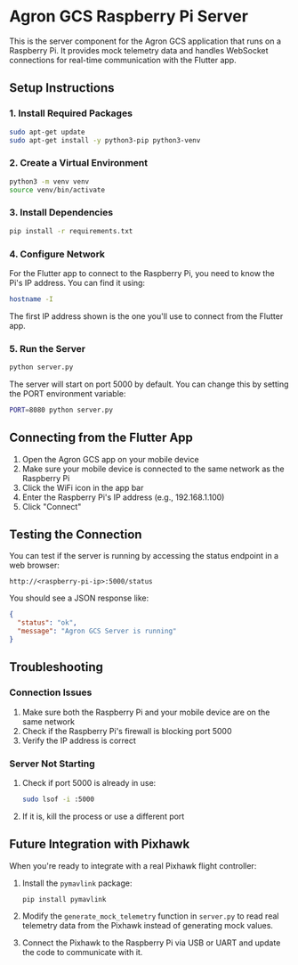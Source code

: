 # Agron GCS Raspberry Pi Server

This is the server component for the Agron GCS application that runs on a Raspberry Pi. It provides mock telemetry data and handles WebSocket connections for real-time communication with the Flutter app.

## Setup Instructions

### 1. Install Required Packages

```bash
sudo apt-get update
sudo apt-get install -y python3-pip python3-venv
```

### 2. Create a Virtual Environment

```bash
python3 -m venv venv
source venv/bin/activate
```

### 3. Install Dependencies

```bash
pip install -r requirements.txt
```

### 4. Configure Network

For the Flutter app to connect to the Raspberry Pi, you need to know the Pi's IP address. You can find it using:

```bash
hostname -I
```

The first IP address shown is the one you'll use to connect from the Flutter app.

### 5. Run the Server

```bash
python server.py
```

The server will start on port 5000 by default. You can change this by setting the PORT environment variable:

```bash
PORT=8080 python server.py
```

## Connecting from the Flutter App

1. Open the Agron GCS app on your mobile device
2. Make sure your mobile device is connected to the same network as the Raspberry Pi
3. Click the WiFi icon in the app bar
4. Enter the Raspberry Pi's IP address (e.g., 192.168.1.100)
5. Click "Connect"

## Testing the Connection

You can test if the server is running by accessing the status endpoint in a web browser:

```
http://<raspberry-pi-ip>:5000/status
```

You should see a JSON response like:

```json
{
  "status": "ok",
  "message": "Agron GCS Server is running"
}
```

## Troubleshooting

### Connection Issues

1. Make sure both the Raspberry Pi and your mobile device are on the same network
2. Check if the Raspberry Pi's firewall is blocking port 5000
3. Verify the IP address is correct

### Server Not Starting

1. Check if port 5000 is already in use:
   ```bash
   sudo lsof -i :5000
   ```
2. If it is, kill the process or use a different port

## Future Integration with Pixhawk

When you're ready to integrate with a real Pixhawk flight controller:

1. Install the `pymavlink` package:
   ```bash
   pip install pymavlink
   ```

2. Modify the `generate_mock_telemetry` function in `server.py` to read real telemetry data from the Pixhawk instead of generating mock values.

3. Connect the Pixhawk to the Raspberry Pi via USB or UART and update the code to communicate with it. 